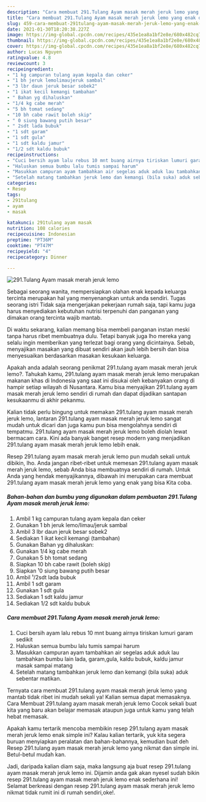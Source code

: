 ```yaml
---
description: "Cara membuat 291.Tulang Ayam masak merah jeruk lemo yang enak dan Mudah Dibuat"
title: "Cara membuat 291.Tulang Ayam masak merah jeruk lemo yang enak dan Mudah Dibuat"
slug: 459-cara-membuat-291tulang-ayam-masak-merah-jeruk-lemo-yang-enak-dan-mudah-dibuat
date: 2021-01-30T18:20:38.227Z
image: https://img-global.cpcdn.com/recipes/435e1ea8a1bf2e8e/680x482cq70/291tulang-ayam-masak-merah-jeruk-lemo-foto-resep-utama.jpg
thumbnail: https://img-global.cpcdn.com/recipes/435e1ea8a1bf2e8e/680x482cq70/291tulang-ayam-masak-merah-jeruk-lemo-foto-resep-utama.jpg
cover: https://img-global.cpcdn.com/recipes/435e1ea8a1bf2e8e/680x482cq70/291tulang-ayam-masak-merah-jeruk-lemo-foto-resep-utama.jpg
author: Lucas Nguyen
ratingvalue: 4.8
reviewcount: 3
recipeingredient:
- "1 kg campuran tulang ayam kepala dan ceker"
- "1 bh jeruk lemolimaujeruk sambal"
- "3 lbr daun jeruk besar sobek2"
- "1 ikat kecil kemangi tambahan"
- " Bahan yg dihaluskan"
- "1/4 kg cabe merah"
- "5 bh tomat sedang"
- "10 bh cabe rawit boleh skip"
- " 0 siung bawang putih besar"
- " 2sdt lada bubuk"
- "1 sdt garam"
- "1 sdt gula"
- "1 sdt kaldu jamur"
- "1/2 sdt kaldu bubuk"
recipeinstructions:
- "Cuci bersih ayam lalu rebus 10 mnt buang airnya tiriskan lumuri garam sedikit"
- "Haluskan semua bumbu lalu tumis sampai harum"
- "Masukkan campuran ayam tambahkan air segelas aduk aduk lau tambahkan bumbu lain lada, garam,gula, kaldu bubuk, kaldu jamur masak sampai matang"
- "Setelah matang tambahkan jeruk lemo dan kemangi (bila suka) aduk sebentar matikan."
categories:
- Resep
tags:
- 291tulang
- ayam
- masak

katakunci: 291tulang ayam masak 
nutrition: 108 calories
recipecuisine: Indonesian
preptime: "PT36M"
cooktime: "PT47M"
recipeyield: "4"
recipecategory: Dinner

---
```



![291.Tulang Ayam masak merah jeruk lemo](https://img-global.cpcdn.com/recipes/435e1ea8a1bf2e8e/680x482cq70/291tulang-ayam-masak-merah-jeruk-lemo-foto-resep-utama.jpg)

Sebagai seorang wanita, mempersiapkan olahan enak kepada keluarga tercinta merupakan hal yang menyenangkan untuk anda sendiri. Tugas seorang istri Tidak saja mengerjakan pekerjaan rumah saja, tapi kamu juga harus menyediakan kebutuhan nutrisi terpenuhi dan panganan yang dimakan orang tercinta wajib mantab.

Di waktu  sekarang, kalian memang bisa membeli panganan instan meski tanpa harus ribet membuatnya dulu. Tetapi banyak juga lho mereka yang selalu ingin memberikan yang terlezat bagi orang yang dicintainya. Sebab, menyajikan masakan yang dibuat sendiri akan jauh lebih bersih dan bisa menyesuaikan berdasarkan masakan kesukaan keluarga. 



Apakah anda adalah seorang penikmat 291.tulang ayam masak merah jeruk lemo?. Tahukah kamu, 291.tulang ayam masak merah jeruk lemo merupakan makanan khas di Indonesia yang saat ini disukai oleh kebanyakan orang di hampir setiap wilayah di Nusantara. Kamu bisa menyajikan 291.tulang ayam masak merah jeruk lemo sendiri di rumah dan dapat dijadikan santapan kesukaanmu di akhir pekanmu.

Kalian tidak perlu bingung untuk memakan 291.tulang ayam masak merah jeruk lemo, lantaran 291.tulang ayam masak merah jeruk lemo sangat mudah untuk dicari dan juga kamu pun bisa mengolahnya sendiri di tempatmu. 291.tulang ayam masak merah jeruk lemo boleh diolah lewat bermacam cara. Kini ada banyak banget resep modern yang menjadikan 291.tulang ayam masak merah jeruk lemo lebih enak.

Resep 291.tulang ayam masak merah jeruk lemo pun mudah sekali untuk dibikin, lho. Anda jangan ribet-ribet untuk memesan 291.tulang ayam masak merah jeruk lemo, sebab Anda bisa membuatnya sendiri di rumah. Untuk Anda yang hendak menyajikannya, dibawah ini merupakan cara membuat 291.tulang ayam masak merah jeruk lemo yang enak yang bisa Kita coba.

<!--inarticleads1-->

##### Bahan-bahan dan bumbu yang digunakan dalam pembuatan 291.Tulang Ayam masak merah jeruk lemo:

1. Ambil 1 kg campuran tulang ayam kepala dan ceker
1. Gunakan 1 bh jeruk lemo/limau/jeruk sambal
1. Ambil 3 lbr daun jeruk besar sobek2
1. Sediakan 1 ikat kecil kemangi (tambahan)
1. Gunakan  Bahan yg dihaluskan:
1. Gunakan 1/4 kg cabe merah
1. Gunakan 5 bh tomat sedang
1. Siapkan 10 bh cabe rawit (boleh skip)
1. Siapkan  ¹0 siung bawang putih besar
1. Ambil  ¹/2sdt lada bubuk
1. Ambil 1 sdt garam
1. Gunakan 1 sdt gula
1. Sediakan 1 sdt kaldu jamur
1. Sediakan 1/2 sdt kaldu bubuk




<!--inarticleads2-->

##### Cara membuat 291.Tulang Ayam masak merah jeruk lemo:

1. Cuci bersih ayam lalu rebus 10 mnt buang airnya tiriskan lumuri garam sedikit
1. Haluskan semua bumbu lalu tumis sampai harum
1. Masukkan campuran ayam tambahkan air segelas aduk aduk lau tambahkan bumbu lain lada, garam,gula, kaldu bubuk, kaldu jamur masak sampai matang
1. Setelah matang tambahkan jeruk lemo dan kemangi (bila suka) aduk sebentar matikan.




Ternyata cara membuat 291.tulang ayam masak merah jeruk lemo yang mantab tidak ribet ini mudah sekali ya! Kalian semua dapat memasaknya. Cara Membuat 291.tulang ayam masak merah jeruk lemo Cocok sekali buat kita yang baru akan belajar memasak ataupun juga untuk kamu yang telah hebat memasak.

Apakah kamu tertarik mencoba membikin resep 291.tulang ayam masak merah jeruk lemo enak simple ini? Kalau kalian tertarik, yuk kita segera buruan menyiapkan peralatan dan bahan-bahannya, kemudian buat deh Resep 291.tulang ayam masak merah jeruk lemo yang nikmat dan simple ini. Betul-betul mudah kan. 

Jadi, daripada kalian diam saja, maka langsung aja buat resep 291.tulang ayam masak merah jeruk lemo ini. Dijamin anda gak akan nyesel sudah bikin resep 291.tulang ayam masak merah jeruk lemo enak sederhana ini! Selamat berkreasi dengan resep 291.tulang ayam masak merah jeruk lemo nikmat tidak rumit ini di rumah sendiri,oke!.

